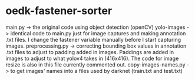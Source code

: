 # oedk-fastener-sorter

main.py -> the original code using object detection (openCV)
yolo-images -> identical code to main.py just for image captures and making annotation .txt files. I change the fastener variable manually before I start capturing images.
preprocessing.py -> correcting bounding box values in annotation .txt files to adjust to padding added in images. Paddings are added in images to adjust to what yolov4 takes in (416x416). The code for image resize is also in this file currently commented out.
copy-images-names.py -> to get images' names into a files used by darknet (train.txt and test.txt)
